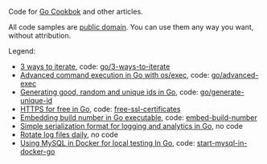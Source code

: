 Code for [Go Cookbok](https://blog.kowalczyk.info/book/go-cookbook.html) and other articles.

All code samples are [public domain](https://en.wikipedia.org/wiki/Public_domain).
You can use them any way you want, without attribution.

Legend:
* [3 ways to iterate](https://blog.kowalczyk.info/article/1Bkr/3-ways-to-iterate-in-go.html), code: [go/3-ways-to-iterate](3-ways-to-iterate)
* [Advanced command execution in Go with os/exec](https://blog.kowalczyk.info/article/wOYk/advanced-command-execution-in-go-with-osexec.html), code: [go/advanced-exec](advanced-exec)
* [Generating good, random and unique ids in Go](https://blog.kowalczyk.info/article/JyRZ/generating-good-random-and-unique-ids-in-go.html), code: [go/generate-unique-id](generate-unique-id)
* [HTTPS for free in Go](https://blog.kowalczyk.info/article/Jl3G/https-for-free-in-go.html), code: [free-ssl-certificates](go/free-ssl-certificates)
* [Embedding build number in Go executable](https://blog.kowalczyk.info/article/vEja/embedding-build-number-in-go-executable.html), code: [embed-build-number](go/embed-build-number)
* [Simple serialization format for logging and analytics in Go](https://blog.kowalczyk.info/article/vkeR/simple-serialization-for-logging-and-analytics-in-go.html), no code
* [Rotate log files daily](https://blog.kowalczyk.info/article/1Ll7/rotate-log-files-daily-in-go.html), no code
* [Using MySQL in Docker for local testing In Go](https://blog.kowalczyk.info/article/w4re/using-mysql-in-docker-for-local-testing-in-go.html), code: [start-mysql-in-docker-go](go/start-mysql-in-docker-go)
